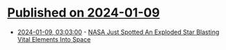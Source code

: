 # [Published on 2024-01-09](index.md)

* [2024-01-09, 03:03:00](https://soylentnews.org/article.pl?sid=24/01/08/0456216&from=rss) - [NASA Just Spotted An Exploded Star Blasting Vital Elements Into Space](https://soylentnews.org/article.pl?sid=24/01/08/0456216&from=rss)

